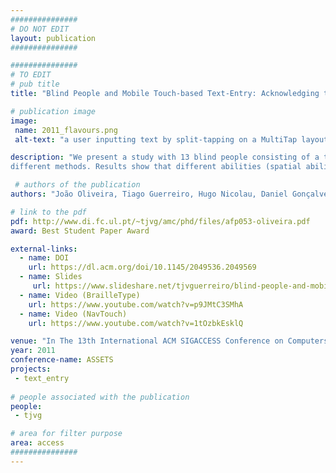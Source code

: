 ```yaml
---
###############
# DO NOT EDIT
layout: publication
###############

###############
# TO EDIT
# pub title
title: "Blind People and Mobile Touch-based Text-Entry: Acknowledging the Need for Different Flavors"

# publication image
image:
 name: 2011_flavours.png
 alt-text: "a user inputting text by split-tapping on a MultiTap layout virtual keyboard"

description: "We present a study with 13 blind people consisting of a touch screen text-entry task with four
different methods. Results show that different abilities (spatial ability, tactile perception, ...) have significant impact on performance and that this impact is related with the different methods' demands. These variations acknowledge the need of accounting for individual characteristics and giving space for difference, towards inclusive design."

 # authors of the publication
authors: "João Oliveira, Tiago Guerreiro, Hugo Nicolau, Daniel Gonçalves, Joaquim Jorge"

# link to the pdf
pdf: http://www.di.fc.ul.pt/~tjvg/amc/phd/files/afp053-oliveira.pdf
award: Best Student Paper Award

external-links:
  - name: DOI
    url: https://dl.acm.org/doi/10.1145/2049536.2049569
  - name: Slides
  	 url: https://www.slideshare.net/tjvguerreiro/blind-people-and-mobile-touchbased-textentry-acknowledging-the-need-for-different-flavors-assets-2011
  - name: Video (BrailleType)
    url: https://www.youtube.com/watch?v=p9JMtC3SMhA
  - name: Video (NavTouch)
    url: https://www.youtube.com/watch?v=1tOzbkEsklQ

venue: "In The 13th International ACM SIGACCESS Conference on Computers and Accessibility (ASSETS '11). ACM, New York, NY, USA, 179-186."
year: 2011
conference-name: ASSETS
projects:
 - text_entry
 
# people associated with the publication
people:
 - tjvg

# area for filter purpose
area: access
###############
---
```

